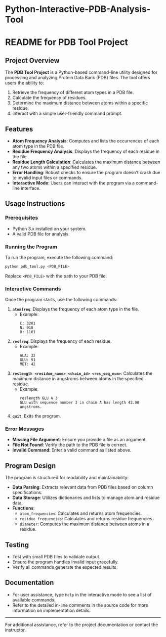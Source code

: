 # Python-Interactive-PDB-Analysis-Tool

# README for PDB Tool Project

## Project Overview
The **PDB Tool Project** is a Python-based command-line utility designed for processing and analyzing Protein Data Bank (PDB) files. The tool offers users the ability to:
1. Retrieve the frequency of different atom types in a PDB file.
2. Calculate the frequency of residues.
3. Determine the maximum distance between atoms within a specific residue.
4. Interact with a simple user-friendly command prompt.

## Features
- **Atom Frequency Analysis**: Computes and lists the occurrences of each atom type in the PDB file.
- **Residue Frequency Analysis**: Displays the frequency of each residue in the file.
- **Residue Length Calculation**: Calculates the maximum distance between any two atoms within a specified residue.
- **Error Handling**: Robust checks to ensure the program doesn't crash due to invalid input files or commands.
- **Interactive Mode**: Users can interact with the program via a command-line interface.

## Usage Instructions
### Prerequisites
- Python 3.x installed on your system.
- A valid PDB file for analysis.

### Running the Program
To run the program, execute the following command:
```bash
python pdb_tool.py <PDB_FILE>
```
Replace `<PDB_FILE>` with the path to your PDB file.

### Interactive Commands
Once the program starts, use the following commands:
1. **`atomfreq`**: Displays the frequency of each atom type in the file.
   - Example:
     ```
     C: 3201
     N: 918
     O: 1101
     ```
2. **`resfreq`**: Displays the frequency of each residue.
   - Example:
     ```
     ALA: 32
     GLU: 91
     MET: 42
     ```
3. **`reslength <residue_name> <chain_id> <res_seq_num>`**: Calculates the maximum distance in angstroms between atoms in the specified residue.
   - Example:
     ```
     reslength GLU A 3
     GLU with sequence number 3 in chain A has length 42.00 angstroms.
     ```
4. **`quit`**: Exits the program.

### Error Messages
- **Missing File Argument**: Ensure you provide a file as an argument.
- **File Not Found**: Verify the path to the PDB file is correct.
- **Invalid Command**: Enter a valid command as listed above.

## Program Design
The program is structured for readability and maintainability:
- **Data Parsing**: Extracts relevant data from PDB files based on column specifications.
- **Data Storage**: Utilizes dictionaries and lists to manage atom and residue data.
- **Functions**:
  - `atom_frequencies`: Calculates and returns atom frequencies.
  - `residue_frequencies`: Calculates and returns residue frequencies.
  - `diameter`: Computes the maximum distance between atoms in a residue.

## Testing
- Test with small PDB files to validate output.
- Ensure the program handles invalid input gracefully.
- Verify all commands generate the expected results.

## Documentation
- For user assistance, type `help` in the interactive mode to see a list of available commands.
- Refer to the detailed in-line comments in the source code for more information on implementation details.
---

For additional assistance, refer to the project documentation or contact the instructor.
